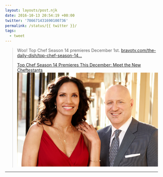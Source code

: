 ```yaml
---
layout: layouts/post.njk
date: 2016-10-13 20:54:19 +00:00
twitter: '786671431690100736'
permalink: /status/{{ twitter }}/
tags: 
  - tweet
---
```


> Woo! Top Chef Season 14 premieres December 1st. [bravotv.com/the-daily-dish/top-chef-season-14…](http://www.bravotv.com/the-daily-dish/top-chef-season-14-premiere-date-cast-announced)
> 
> [<span>Top Chef Season 14 Premieres This December: Meet the New Cheftestants</span> ![Padma and Tom](/img/dish-101216-top-chef-14.jpg)](http://www.bravotv.com/the-daily-dish/top-chef-season-14-premiere-date-cast-announced)

---
